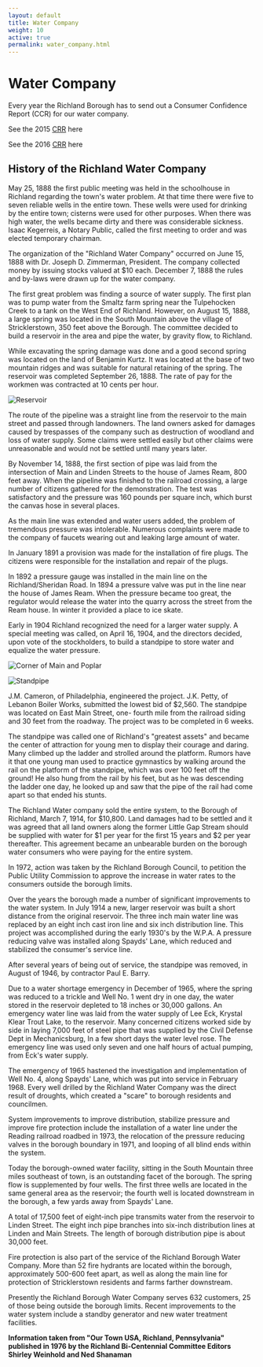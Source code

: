 ```yaml
---
layout: default
title: Water Company
weight: 10
active: true
permalink: water_company.html
---
```


<script>
  mixpanel.track("Water Company Page");
</script>

# Water Company

Every year the Richland Borough has to send out a Consumer Confidence Report (CCR) for our water company.

See the 2015 [CRR](./files/2015CRR.pdf) here

See the 2016 [CRR](./files/2016CRR.pdf) here

## History of the Richland Water Company

May 25, 1888 the first public meeting was held in the schoolhouse in Richland regarding the town's water problem. At that time there were five to seven reliable wells in the entire town. These wells were used for drinking by the entire town; cisterns were used for other purposes. When there was high water, the wells became dirty and there was considerable sickness. Isaac Kegerreis, a Notary Public, called the first meeting to order and was elected temporary chairman.

The organization of the "Richland Water Company" occurred on June 15, 1888 with Dr. Joseph D. Zimmerman, President. The company collected money by issuing stocks valued at $10 each. December 7, 1888 the rules and by-laws were drawn up for the water company.

The first great problem was finding a source of water supply. The first plan was to pump water from the Smaltz farm spring near the Tulpehocken Creek to a tank on the West End of Richland. However, on August 15, 1888, a large spring was located in the South Mountain above the village of Stricklerstown, 350 feet above the Borough. The committee decided to build a reservoir in the area and pipe the water, by gravity flow, to Richland.

While excavating the spring damage was done and a good second spring was located on the land of Benjamin Kurtz. It was located at the base of two mountain ridges and was suitable for natural retaining of the spring. The reservoir was completed September 26, 1888. The rate of pay for the workmen was contracted at 10 cents per hour.

![Reservoir](./files/img/building_resevoir.png)

The route of the pipeline was a straight line from the reservoir to the main street and passed through landowners. The land owners asked for damages caused by trespasses of the company such as destruction of woodland and loss of water supply. Some claims were settled easily but other claims were unreasonable and would not be settled until many years later.

By November 14, 1888, the first section of pipe was laid from the intersection of Main and Linden Streets to the house of James Ream, 800 feet away. When the pipeline was finished to the railroad crossing, a large number of citizens gathered for the demonstration. The test was satisfactory and the pressure was 160 pounds per square inch, which burst the canvas hose in several places.

As the main line was extended and water users added, the problem of tremendous pressure was intolerable. Numerous complaints were made to the company of faucets wearing out and leaking large amount of water.

In January 1891 a provision was made for the installation of fire plugs. The citizens were responsible for the installation and repair of the plugs.

In 1892 a pressure gauge was installed in the main line on the Richland/Sheridan Road. In 1894 a pressure valve was put in the line near the house of James Ream. When the pressure became too great, the regulator would release the water into the quarry across the street from the Ream house. In winter it provided a place to ice skate.

Early in 1904 Richland recognized the need for a larger water supply. A special meeting was called, on April 16, 1904, and the directors decided, upon vote of the stockholders, to build a standpipe to store water and equalize the water pressure.

![Corner of Main and Poplar](./files/img/main_and_poplar_st_showing_standpipe.png)

![Standpipe](./files/img/water_standpipe.png)

J.M. Cameron, of Philadelphia, engineered the project. J.K. Petty, of Lebanon Boiler Works, submitted the lowest bid of $2,560. The standpipe was located on East Main Street, one- fourth mile from the railroad siding and 30 feet from the roadway. The project was to be completed in 6 weeks.

The standpipe was called one of Richland's "greatest assets" and became the center of attraction for young men to display their courage and daring. Many climbed up the ladder and strolled around the platform. Rumors have it that one young man used to practice gymnastics by walking around the rail on the platform of the standpipe, which was over 100 feet off the ground! He also hung from the rail by his feet, but as he was descending the ladder one day, he looked up and saw that the pipe of the rail had come apart so that ended his stunts.

The Richland Water company sold the entire system, to the Borough of Richland, March 7, 1914, for $10,800. Land damages had to be settled and it was agreed that all land owners along the former Little Gap Stream should be supplied with water for $1 per year for the first 15 years and $2 per year thereafter. This agreement became an unbearable burden on the borough water consumers who were paying for the entire system.

In 1972, action was taken by the Richland Borough Council, to petition the Public Utility Commission to approve the increase in water rates to the consumers outside the borough limits.

Over the years the borough made a number of significant improvements to the water system. In July 1914 a new, larger reservoir was built a short distance from the original reservoir. The three inch main water line was replaced by an eight inch cast iron line and six inch distribution line. This project was accomplished during the early 1930's by the W.P.A. A pressure reducing valve was installed along Spayds' Lane, which reduced and stabilized the consumer's service line.

After several years of being out of service, the standpipe was removed, in August of 1946, by contractor Paul E. Barry.

Due to a water shortage emergency in December of 1965, where the spring was reduced to a trickle and Well No. 1 went dry in one day, the water stored in the reservoir depleted to 18 inches or 30,000 gallons. An emergency water line was laid from the water supply of Lee Eck, Krystal Klear Trout Lake, to the reservoir. Many concerned citizens worked side by side in laying 7,000 feet of steel pipe that was supplied by the Civil Defense Dept in Mechanicsburg, In a few short days the water level rose. The emergency line was used only seven and one half hours of actual pumping, from Eck's water supply.

The emergency of 1965 hastened the investigation and implementation of Well No. 4, along Spayds' Lane, which was put into service in February 1968. Every well drilled by the Richland Water Company was the direct result of droughts, which created a "scare" to borough residents and councilmen.

System improvements to improve distribution, stabilize pressure and improve fire protection include the installation of a water line under the Reading railroad roadbed in 1973, the relocation of the pressure reducing valves in the borough boundary in 1971, and looping of all blind ends within the system.

Today the borough-owned water facility, sitting in the South Mountain three miles southeast of town, is an outstanding facet of the borough. The spring flow is supplemented by four wells. The first three wells are located in the same general area as the reservoir; the fourth well is located downstream in the borough, a few yards away from Spayds' Lane.

A total of 17,500 feet of eight-inch pipe transmits water from the reservoir to Linden Street. The eight inch pipe branches into six-inch distribution lines at Linden and Main Streets. The length of borough distribution pipe is about 30,000 feet.

Fire protection is also part of the service of the Richland Borough Water Company. More than 52 fire hydrants are located within the borough, approximately 500-600 feet apart, as well as along the main line for protection of Stricklerstown residents and farms farther downstream.

Presently the Richland Borough Water Company serves 632 customers, 25 of those being outside the borough limits. Recent improvements to the water system include a standby generator and new water treatment facilities.

**Information taken from "Our Town USA, Richland, Pennsylvania" published in 1976 by the Richland Bi-Centennial Committee Editors Shirley Weinhold and Ned Shanaman**

